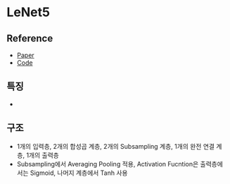 # LeNet5

## Reference
- [Paper]()
- [Code]()

## 특징
-

## 구조
- 1개의 입력층, 2개의 합성곱 계층, 2개의 Subsampling 계층, 1개의 완전 연결 계층, 1개의 출력층
- Subsampling에서 Averaging Pooling 적용, Activation Fucntion은 출력층에서는 Sigmoid, 나머지 계층에서 Tanh 사용

